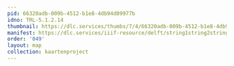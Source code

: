 ```yaml
---
pid: 66320adb-009b-4512-b1e8-4db94d09977b
idno: TRL-5.1.2.14
thumbnail: https://dlc.services/thumbs/7/4/66320adb-009b-4512-b1e8-4db94d09977b/full/400,339/0/default.jpg
manifest: https://dlc.services/iiif-resource/delft/string1string2string3/kaartenproject-2007/TRL-5.1.2.14
order: '049'
layout: map
collection: kaartenproject
---
```


